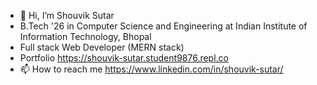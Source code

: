 - 👋 Hi, I’m Shouvik Sutar
- B.Tech '26 in Computer Science and Engineering at Indian Institute of Information Technology, Bhopal 
- Full stack Web Developer (MERN stack)
- Portfolio https://shouvik-sutar.student9876.repl.co
- 📫 How to reach me https://www.linkedin.com/in/shouvik-sutar/

<!---
Student9876/Student9876 is a ✨ special ✨ repository because its `README.md` (this file) appears on your GitHub profile.
You can click the Preview link to take a look at your changes.
--->
